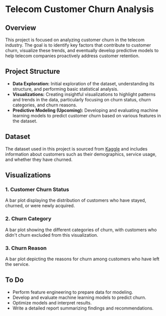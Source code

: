 # Telecom Customer Churn Analysis

## Overview

This project is focused on analyzing customer churn in the telecom industry. The goal is to identify key factors that contribute to customer churn, visualize these trends, and eventually develop predictive models to help telecom companies proactively address customer retention.

## Project Structure

- **Data Exploration:** Initial exploration of the dataset, understanding its structure, and performing basic statistical analysis.
- **Visualizations:** Creating insightful visualizations to highlight patterns and trends in the data, particularly focusing on churn status, churn categories, and churn reasons.
- **Predictive Modeling (Upcoming):** Developing and evaluating machine learning models to predict customer churn based on various features in the dataset.

## Dataset

The dataset used in this project is sourced from [Kaggle](https://www.kaggle.com/datasets/shilongzhuang/telecom-customer-churn-by-maven-analytics) and includes information about customers such as their demographics, service usage, and whether they have churned.

## Visualizations

### 1. Customer Churn Status
A bar plot displaying the distribution of customers who have stayed, churned, or were newly acquired.

### 2. Churn Category
A bar plot showing the different categories of churn, with customers who didn't churn excluded from this visualization.

### 3. Churn Reason
A bar plot depicting the reasons for churn among customers who have left the service.

## To Do

- Perform feature engineering to prepare data for modeling.
- Develop and evaluate machine learning models to predict churn.
- Optimize models and interpret results.
- Write a detailed report summarizing findings and recommendations.
